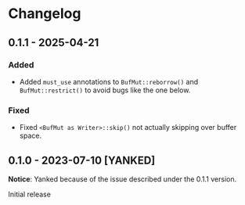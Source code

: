 # Changelog

## 0.1.1 - 2025-04-21

### Added
- Added `must_use` annotations to `BufMut::reborrow()` and `BufMut::restrict()` to avoid bugs like
  the one below.

### Fixed
- Fixed `<BufMut as Writer>::skip()` not actually skipping over buffer space.

## 0.1.0 - 2023-07-10 [YANKED]

__Notice__: Yanked because of the issue described under the 0.1.1 version.

Initial release
